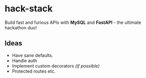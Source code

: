 # hack-stack

Build fast and furious APIs with **MySQL** and **FastAPI** - the ultimate hackathon duo!

## Ideas

- Have sane defaults.
- Handle auth
- Implement custom decorators *(if possible)*
- Protected routes etc.
